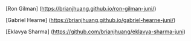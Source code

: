 [Ron Gilman] (https://brianjhuang.github.io/ron-gilman-juni/)

[Gabriel Hearne] (https://brianjhuang.github.io/gabriel-hearne-juni/)

[Eklavya Sharma] (https://github.com/brianjhuang/eklavya-sharma-juni)
